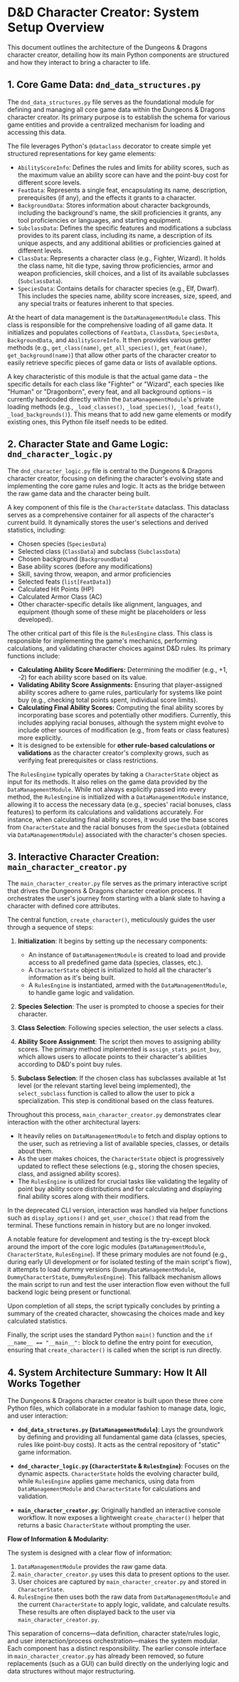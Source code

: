 # D&D Character Creator: System Setup Overview

This document outlines the architecture of the Dungeons & Dragons character creator, detailing how its main Python components are structured and how they interact to bring a character to life.

## 1. Core Game Data: `dnd_data_structures.py`

The `dnd_data_structures.py` file serves as the foundational module for defining and managing all core game data within the Dungeons & Dragons character creator. Its primary purpose is to establish the schema for various game entities and provide a centralized mechanism for loading and accessing this data.

The file leverages Python's `@dataclass` decorator to create simple yet structured representations for key game elements:

*   `AbilityScoreInfo`: Defines the rules and limits for ability scores, such as the maximum value an ability score can have and the point-buy cost for different score levels.
*   `FeatData`: Represents a single feat, encapsulating its name, description, prerequisites (if any), and the effects it grants to a character.
*   `BackgroundData`: Stores information about character backgrounds, including the background's name, the skill proficiencies it grants, any tool proficiencies or languages, and starting equipment.
*   `SubclassData`: Defines the specific features and modifications a subclass provides to its parent class, including its name, a description of its unique aspects, and any additional abilities or proficiencies gained at different levels.
*   `ClassData`: Represents a character class (e.g., Fighter, Wizard). It holds the class name, hit die type, saving throw proficiencies, armor and weapon proficiencies, skill choices, and a list of its available subclasses (`SubclassData`).
*   `SpeciesData`: Contains details for character species (e.g., Elf, Dwarf). This includes the species name, ability score increases, size, speed, and any special traits or features inherent to that species.

At the heart of data management is the `DataManagementModule` class. This class is responsible for the comprehensive loading of all game data. It initializes and populates collections of `FeatData`, `ClassData`, `SpeciesData`, `BackgroundData`, and `AbilityScoreInfo`. It then provides various getter methods (e.g., `get_class(name)`, `get_all_species()`, `get_feat(name)`, `get_background(name)`) that allow other parts of the character creator to easily retrieve specific pieces of game data or lists of available options.

A key characteristic of this module is that the actual game data – the specific details for each class like "Fighter" or "Wizard", each species like "Human" or "Dragonborn", every feat, and all background options – is currently hardcoded directly within the `DataManagementModule`'s private loading methods (e.g., `_load_classes()`, `_load_species()`, `_load_feats()`, `_load_backgrounds()`). This means that to add new game elements or modify existing ones, this Python file itself needs to be edited.

## 2. Character State and Game Logic: `dnd_character_logic.py`

The `dnd_character_logic.py` file is central to the Dungeons & Dragons character creator, focusing on defining the character's evolving state and implementing the core game rules and logic. It acts as the bridge between the raw game data and the character being built.

A key component of this file is the `CharacterState` dataclass. This dataclass serves as a comprehensive container for all aspects of the character's current build. It dynamically stores the user's selections and derived statistics, including:

*   Chosen species (`SpeciesData`)
*   Selected class (`ClassData`) and subclass (`SubclassData`)
*   Chosen background (`BackgroundData`)
*   Base ability scores (before any modifications)
*   Skill, saving throw, weapon, and armor proficiencies
*   Selected feats (`list[FeatData]`)
*   Calculated Hit Points (HP)
*   Calculated Armor Class (AC)
*   Other character-specific details like alignment, languages, and equipment (though some of these might be placeholders or less developed).

The other critical part of this file is the `RulesEngine` class. This class is responsible for implementing the game's mechanics, performing calculations, and validating character choices against D&D rules. Its primary functions include:

*   **Calculating Ability Score Modifiers:** Determining the modifier (e.g., +1, -2) for each ability score based on its value.
*   **Validating Ability Score Assignments:** Ensuring that player-assigned ability scores adhere to game rules, particularly for systems like point buy (e.g., checking total points spent, individual score limits).
*   **Calculating Final Ability Scores:** Computing the final ability scores by incorporating base scores and potentially other modifiers. Currently, this includes applying racial bonuses, although the system might evolve to include other sources of modification (e.g., from feats or class features) more explicitly.
*   It is designed to be extensible for **other rule-based calculations or validations** as the character creator's complexity grows, such as verifying feat prerequisites or class restrictions.

The `RulesEngine` typically operates by taking a `CharacterState` object as input for its methods. It also relies on the game data provided by the `DataManagementModule`. While not always explicitly passed into every method, the `RulesEngine` is initialized with a `DataManagementModule` instance, allowing it to access the necessary data (e.g., species' racial bonuses, class features) to perform its calculations and validations accurately. For instance, when calculating final ability scores, it would use the base scores from `CharacterState` and the racial bonuses from the `SpeciesData` (obtained via `DataManagementModule`) associated with the character's chosen species.

## 3. Interactive Character Creation: `main_character_creator.py`

The `main_character_creator.py` file serves as the primary interactive script that drives the Dungeons & Dragons character creation process. It orchestrates the user's journey from starting with a blank slate to having a character with defined core attributes.

The central function, `create_character()`, meticulously guides the user through a sequence of steps:

1.  **Initialization**: It begins by setting up the necessary components:
    *   An instance of `DataManagementModule` is created to load and provide access to all predefined game data (species, classes, etc.).
    *   A `CharacterState` object is initialized to hold all the character's information as it's being built.
    *   A `RulesEngine` is instantiated, armed with the `DataManagementModule`, to handle game logic and validation.

2.  **Species Selection**: The user is prompted to choose a species for their character.
3.  **Class Selection**: Following species selection, the user selects a class.
4.  **Ability Score Assignment**: The script then moves to assigning ability scores. The primary method implemented is `assign_stats_point_buy`, which allows users to allocate points to their character's abilities according to D&D's point buy rules.
5.  **Subclass Selection**: If the chosen class has subclasses available at 1st level (or the relevant starting level being implemented), the `select_subclass` function is called to allow the user to pick a specialization. This step is conditional based on the class features.

Throughout this process, `main_character_creator.py` demonstrates clear interaction with the other architectural layers:

*   It heavily relies on `DataManagementModule` to fetch and display options to the user, such as retrieving a list of available species, classes, or details about them.
*   As the user makes choices, the `CharacterState` object is progressively updated to reflect these selections (e.g., storing the chosen species, class, and assigned ability scores).
*   The `RulesEngine` is utilized for crucial tasks like validating the legality of point buy ability score distributions and for calculating and displaying final ability scores along with their modifiers.

In the deprecated CLI version, interaction was handled via helper functions
such as `display_options()` and `get_user_choice()` that read from the
terminal.  These functions remain in history but are no longer invoked.

A notable feature for development and testing is the try-except block around the import of the core logic modules (`DataManagementModule`, `CharacterState`, `RulesEngine`). If these primary modules are not found (e.g., during early UI development or for isolated testing of the main script's flow), it attempts to load dummy versions (`DummyDataManagementModule`, `DummyCharacterState`, `DummyRulesEngine`). This fallback mechanism allows the main script to run and test the user interaction flow even without the full backend logic being present or functional.

Upon completion of all steps, the script typically concludes by printing a summary of the created character, showcasing the choices made and key calculated statistics.

Finally, the script uses the standard Python `main()` function and the `if __name__ == "__main__":` block to define the entry point for execution, ensuring that `create_character()` is called when the script is run directly.

## 4. System Architecture Summary: How It All Works Together

The Dungeons & Dragons character creator is built upon these three core Python files, which collaborate in a modular fashion to manage data, logic, and user interaction:

*   **`dnd_data_structures.py` (`DataManagementModule`)**: Lays the groundwork by defining and providing all fundamental game data (classes, species, rules like point-buy costs). It acts as the central repository of "static" game information.

*   **`dnd_character_logic.py` (`CharacterState` & `RulesEngine`)**: Focuses on the dynamic aspects. `CharacterState` holds the evolving character build, while `RulesEngine` applies game mechanics, using data from `DataManagementModule` and `CharacterState` for calculations and validation.

*   **`main_character_creator.py`**: Originally handled an interactive console
    workflow. It now exposes a lightweight `create_character()` helper that
    returns a basic `CharacterState` without prompting the user.

**Flow of Information & Modularity:**

The system is designed with a clear flow of information:

1.  `DataManagementModule` provides the raw game data.
2.  `main_character_creator.py` uses this data to present options to the user.
3.  User choices are captured by `main_character_creator.py` and stored in `CharacterState`.
4.  `RulesEngine` then uses both the raw data from `DataManagementModule` and the current `CharacterState` to apply logic, validate, and calculate results. These results are often displayed back to the user via `main_character_creator.py`.

This separation of concerns—data definition, character state/rules logic, and user interaction/process orchestration—makes the system modular. Each component has a distinct responsibility. The earlier console interface in `main_character_creator.py` has already been removed, so future replacements (such as a GUI) can build directly on the underlying logic and data structures without major restructuring.
